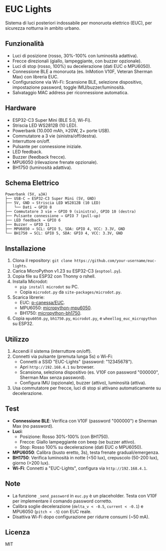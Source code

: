 # EUC Lights

Sistema di luci posteriori indossabile per monoruota elettrico (EUC), per sicurezza notturna in ambito urbano.

## Funzionalità
- Luci di posizione (rosso, 30%-100% con luminosità adattiva).
- Frecce direzionali (giallo, lampeggiante, con buzzer opzionale).
- Luci di stop (rosso, 100%) su decelerazione (dati EUC o MPU6050).
- Connessione BLE a monoruota (es. InMotion V10F, Veteran Sherman Max) con libreria EUC.
- Configurazione via Wi-Fi: Scansione BLE, selezione dispositivo, impostazione password, toggle IMU/buzzer/luminosità.
- Salvataggio MAC address per riconnessione automatica.

## Hardware
- ESP32-C3 Super Mini (BLE 5.0, Wi-Fi).
- Striscia LED WS2812B (10 LED).
- Powerbank (10.000 mAh, ≥20W, 2+ porte USB).
- Commutatore a 3 vie (sinistra/off/destra).
- Interruttore on/off.
- Pulsante per connessione iniziale.
- LED feedback.
- Buzzer (feedback frecce).
- MPU6050 (rilevazione frenate opzionale).
- BH1750 (luminosità adattiva).

## Schema Elettrico
```
Powerbank (5V, ≥3A)
├── USB-C → ESP32-C3 Super Mini (5V, GND)
├── 5V, GND → Striscia LED WS2812B (10 LED)
│   └── Dati → GPIO 8
├── Commutatore 3 vie → GPIO 9 (sinistra), GPIO 10 (destra)
├── Pulsante connessione → GPIO 7 (pull-up)
├── LED feedback → GPIO 6
├── Buzzer → GPIO 11
├── MPU6050 → SCL: GPIO 5, SDA: GPIO 4, VCC: 3.3V, GND
└── BH1750 → SCL: GPIO 5, SDA: GPIO 4, VCC: 3.3V, GND
```

## Installazione
1. Clona il repository: `git clone https://github.com/your-username/euc-lights`.
2. Carica MicroPython v1.23 su ESP32-C3 (`esptool.py`).
3. Copia file su ESP32 con Thonny o rshell.
4. Installa Microdot:
   - `pip install microdot` su PC.
   - Copia `microdot.py` da `site-packages/microdot.py`.
5. Scarica librerie:
   - EUC: [p-canessa/EUC](https://github.com/p-canessa/EUC).
   - MPU6050: [micropython-mpu6050](https://github.com/micropython-IMU/micropython-mpu6050).
   - BH1750: [micropython-bh1750](https://github.com/PeterDHabermehl/micropython-bh1750).
6. Copia `mpu6050.py`, `bh1750.py`, `microdot.py`, e `wheellog_euc_micropython` su ESP32.

## Utilizzo
1. Accendi il sistema (interruttore on/off).
2. Connetti via pulsante (premuta lunga 5s) o Wi-Fi:
   - Connetti a SSID "EUC-Lights" (password: "12345678").
   - Apri `http://192.168.4.1` su browser.
   - Scansiona, seleziona dispositivo (es. V10F con password "000000", Sherman Max senza password).
   - Configura IMU (opzionale), buzzer (attivo), luminosità (attiva).
3. Usa commutatore per frecce, luci di stop si attivano automaticamente su decelerazione.

## Test
- **Connessione BLE**: Verifica con V10F (password "000000") e Sherman Max (no password).
- **Luci**:
  - Posizione: Rosso 30%-100% (con BH1750).
  - Frecce: Giallo lampeggiante con beep (se buzzer attivo).
  - Stop: Rosso 100% su decelerazione (dati EUC o MPU6050).
- **MPU6050**: Calibra (busto eretto, 3s), testa frenate graduali/emergenza.
- **BH1750**: Verifica luminosità in notte (<50 lux), crepuscolo (50-200 lux), giorno (>200 lux).
- **Wi-Fi**: Connetti a "EUC-Lights", configura via `http://192.168.4.1`.

## Note
- La funzione `_send_password` in `euc.py` è un placeholder. Testa con V10F per implementare il comando password corretto.
- Calibra soglie decelerazione (`delta_v < -0.5`, `current < -0.1`) e MPU6050 (`pitch < -5`) con EUC reale.
- Disattiva Wi-Fi dopo configurazione per ridurre consumi (~50 mA).

## Licenza
MIT
